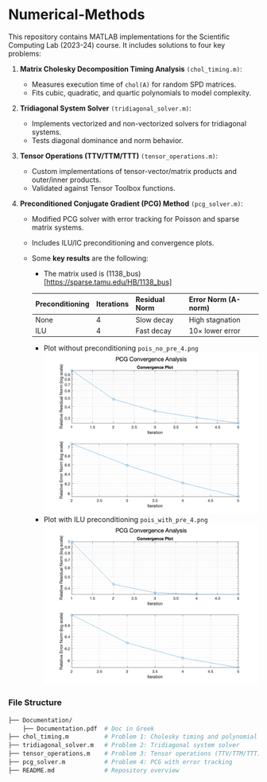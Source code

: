 # Numerical-Methods
This repository contains MATLAB implementations for the Scientific Computing Lab (2023-24) course. It includes solutions to four key problems:

1. **Matrix Cholesky Decomposition Timing Analysis** `(chol_timing.m)`:
   - Measures execution time of `chol(A)` for random SPD matrices.
   - Fits cubic, quadratic, and quartic polynomials to model complexity.

2. **Tridiagonal System Solver** `(tridiagonal_solver.m)`:
   - Implements vectorized and non-vectorized solvers for tridiagonal systems.
   - Tests diagonal dominance and norm behavior.
  
3. **Tensor Operations (TTV/TTM/TTT)** `(tensor_operations.m)`:
   - Custom implementations of tensor-vector/matrix products and outer/inner products.
   - Validated against Tensor Toolbox functions.
  
4. **Preconditioned Conjugate Gradient (PCG) Method** `(pcg_solver.m)`:
   - Modified PCG solver with error tracking for Poisson and sparse matrix systems.
   - Includes ILU/IC preconditioning and convergence plots.
   - Some **key results** are the following:
     - The matrix used is (1138_bus)[https://sparse.tamu.edu/HB/1138_bus]

      | Preconditioning    | Iterations | Residual Norm | Error Norm (A-norm) |
      | ------------------ | ---------- | ------------- | ------------------- |
      | None               | 4          | Slow decay    | High stagnation     |
      | ILU                | 4          | Fast decay    | 10× lower error     |

     - Plot without preconditioning `pois_no_pre_4.png`
       ![No preconditioning](Documentation/pois_no_pre_4.png)
     - Plot with ILU preconditioning `pois_with_pre_4.png`
       ![With preconditioning](Documentation/pois_with_pre_4.png)


### File Structure

```bash
├── Documentation/
    ├── Documentation.pdf  # Doc in Greek
├── chol_timing.m          # Problem 1: Cholesky timing and polynomial fitting  
├── tridiagonal_solver.m   # Problem 2: Tridiagonal system solver  
├── tensor_operations.m    # Problem 3: Tensor operations (TTV/TTM/TTT)  
├── pcg_solver.m           # Problem 4: PCG with error tracking  
├── README.md              # Repository overview  
```
